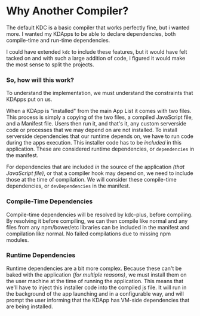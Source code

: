 
# Why Another Compiler?

The default KDC is a basic compiler that works perfectly fine, but i wanted
more. I wanted my KDApps to be able to declare dependencies, both
compile-time and run-time dependencies.

I could have extended `kdc` to include these features, but it would have felt
tacked on and with such a large addition of code, i figured it would make the
most sense to split the projects.

### So, how will this work?

To understand the implementation, we must understand the constraints that
KDApps put on us.

When a KDApp is "installed" from the main App List it comes with two files.
This process is simply a copying of the two files, a compiled
JavaScript file, and a Manifest file. Users then run it, and that's it, any
custom serverside code or processes that we may depend on are not installed.
To install serverside dependencies that our runtime depends on,
we have to run code during the apps execution. This installer code
has to be *included* in this application. These are considered runtime
dependencies, or `dependencies` in the manifest.

For dependencies that are included *in* the source of the application *(that
JavaScript file)*, or that a compiler hook may depend on,
we need to include those at the time of compilation. We will consider
these compile-time dependencies, or `devDependencies` in the manifest. 

### Compile-Time Dependencies

Compile-time dependencies will be resolved by kdc-plus, before compiling.
By resolving it before compiling, we can then compile like normal and any
files from any npm/bower/etc libraries can be included in the manifest and
compilation like normal. No failed compilations due to missing npm modules.

### Runtime Dependencies

Runtime dependencies are a bit more complex. Because these can't be baked
with the application *(for multiple reasons)*, we must install them on the
user machine at the time of running the application. This means that we'll
have to inject this installer code into the compiled js file. It will run
in the background of the app launching and in a configurable way, and will
prompt the user informing that the KDApp has VM-side dependencies that
are being installed.

